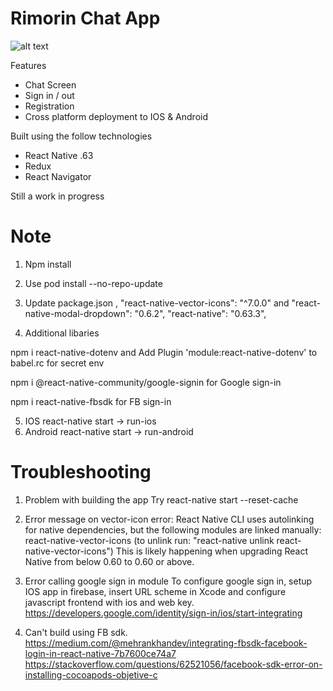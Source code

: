 # Rimorin Chat App

![alt text](https://github.com/rimorin/rimorin_chat/blob/media/images/ChatScreen.png)

Features
- Chat Screen
- Sign in / out
- Registration
- Cross platform deployment to IOS & Android

Built using the follow technologies
- React Native .63
- Redux
- React Navigator

Still a work in progress

# Note

1. Npm install
2. Use pod install --no-repo-update
3. Update package.json , "react-native-vector-icons": "^7.0.0" and "react-native-modal-dropdown": "0.6.2", "react-native": "0.63.3",

4. Additional libaries

npm i react-native-dotenv and Add Plugin 'module:react-native-dotenv' to babel.rc for secret env

npm i @react-native-community/google-signin for Google sign-in

npm i react-native-fbsdk for FB sign-in

5. IOS react-native start -> run-ios
6. Android react-native start -> run-android

# Troubleshooting

1. Problem with building the app
Try react-native start --reset-cache

2. Error message on vector-icon
error: React Native CLI uses autolinking for native dependencies, but the following modules are linked manually:
react-native-vector-icons (to unlink run: "react-native unlink react-native-vector-icons")
This is likely happening when upgrading React Native from below 0.60 to 0.60 or above.

3. Error calling google sign in module
To configure google sign in, setup IOS app in firebase, insert URL scheme in Xcode and configure javascript frontend with
ios and web key. https://developers.google.com/identity/sign-in/ios/start-integrating

4. Can't build using FB sdk.
https://medium.com/@mehrankhandev/integrating-fbsdk-facebook-login-in-react-native-7b7600ce74a7
https://stackoverflow.com/questions/62521056/facebook-sdk-error-on-installing-cocoapods-objetive-c



